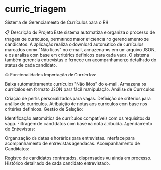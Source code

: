 # curric_triagem
Sistema de Gerenciamento de Currículos para o RH

📋 Descrição do Projeto
Este sistema automatiza e organiza o processo de triagem de currículos, permitindo maior eficiência no gerenciamento de candidatos. A aplicação realiza o download automático de currículos marcados como "Não lidos" no e-mail, armazena-os em um arquivo JSON, e os analisa com base em critérios definidos para cada vaga. O sistema também gerencia entrevistas e fornece um acompanhamento detalhado do status de cada candidato.

⚙️ Funcionalidades
Importação de Currículos:

Baixa automaticamente currículos "Não lidos" do e-mail.
Armazena os currículos em formato JSON para fácil manipulação.
Análise de Currículos:

Criação de perfis personalizados para vagas.
Definição de critérios para análise de currículos.
Atribuição de notas aos currículos com base nos critérios definidos.
Gestão de Seleção:

Identificação automática de currículos compatíveis com os requisitos da vaga.
Filtragem de candidatos com base na nota atribuída.
Agendamento de Entrevistas:

Organização de datas e horários para entrevistas.
Interface para acompanhamento de entrevistas agendadas.
Acompanhamento de Candidatos:

Registro de candidatos contratados, dispensados ou ainda em processo.
Histórico detalhado de cada candidato entrevistado.
